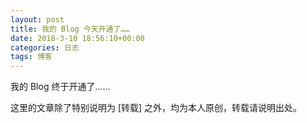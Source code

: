 ```yaml
---
layout: post
title: 我的 Blog 今天开通了……
date: 2018-3-10 18:56:10+00:00
categories: 日志
tags: 博客
---
```


我的 Blog 终于开通了……

这里的文章除了特别说明为 [转载] 之外，均为本人原创，转载请说明出处。


